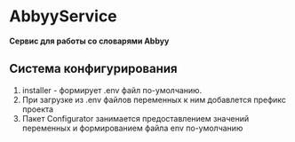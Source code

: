 # AbbyyService
**Сервис для работы со словарями Abbyy**

## Система конфигурирования
1. installer - формирует .env файл по-умолчанию.
2. При загрузке из .env файлов переменных к ним добавлется префикс проекта
3. Пакет Configurator занимается предоставлением значений переменных и формированием файла env по-умолчанию
